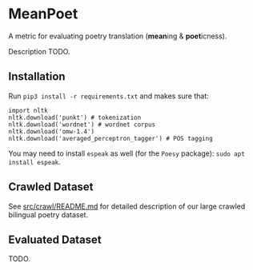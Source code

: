 # MeanPoet

A metric for evaluating poetry translation (**mean**ing & **poet**icness).

Description TODO.

## Installation

Run `pip3 install -r requirements.txt` and makes sure that:

```python3
import nltk
nltk.download('punkt') # tokenization
nltk.download('wordnet') # wordnet corpus
nltk.download('omw-1.4')
nltk.download('averaged_perceptron_tagger') # POS tagging
```

You may need to install `espeak` as well (for the `Poesy` package): `sudo apt install espeak`.

## Crawled Dataset

See [src/crawl/README.md](src/crawl/README.md) for detailed description of our large crawled bilingual poetry dataset.

## Evaluated Dataset

TODO.